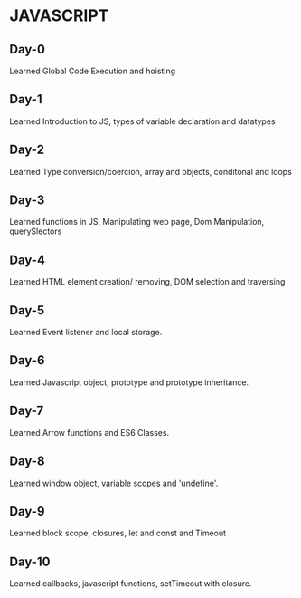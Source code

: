 # JAVASCRIPT

## Day-0

  Learned Global Code Execution and hoisting

## Day-1

  Learned Introduction to JS, types of variable declaration and datatypes

## Day-2

  Learned Type conversion/coercion, array and objects, conditonal and loops

## Day-3

  Learned functions in JS, Manipulating web page, Dom Manipulation, querySlectors

## Day-4

  Learned HTML element creation/ removing, DOM selection and traversing

## Day-5

  Learned Event listener and local storage.

## Day-6

  Learned Javascript object, prototype and prototype inheritance.

## Day-7

  Learned Arrow functions and ES6 Classes.

## Day-8

  Learned window object, variable scopes and 'undefine'.

## Day-9

  Learned block scope, closures, let and const and Timeout

## Day-10

  Learned callbacks, javascript functions, setTimeout with closure.
